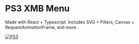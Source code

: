 # PS3 XMB Menu

Made with React + Typescript. Includes SVG + Filters, Canvas + RequestAnimationFrame, and more.

[![PS3](https://raw.githubusercontent.com/iamjohnmills/ps3-react-ts/master/screenshot.gif)](https://iamjohnmills.github.io/ps3-react-ts)
